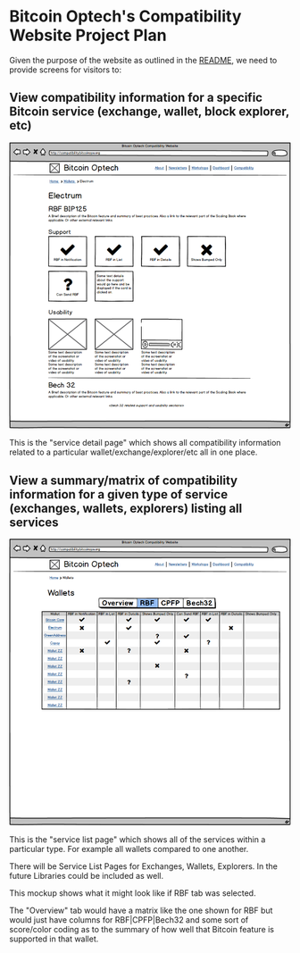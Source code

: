 # Bitcoin Optech's Compatibility Website Project Plan

Given the purpose of the website as outlined in the [README](../README.md), we need to provide screens for visitors to:

## View compatibility information for a specific Bitcoin service (exchange, wallet, block explorer, etc)

![Service Detail Page](images/Service-Detail-Page.png)

This is the "service detail page" which shows all compatibility information related to a particular wallet/exchange/explorer/etc all in one place.

## View a summary/matrix of compatibility information for a given type of service (exchanges, wallets, explorers) listing all services

![Service List Page](images/Service-List-Page.png)

This is the "service list page" which shows all of the services within a particular type. For example all wallets compared to one another.

There will be Service List Pages for Exchanges, Wallets, Explorers. In the future Libraries could be included as well.

This mockup shows what it might look like if RBF tab was selected.

The "Overview" tab would have a matrix like the one shown for RBF but would just have columns for RBF|CPFP|Bech32 and some sort of score/color coding as to the summary of how well that Bitcoin feature is supported in that wallet.